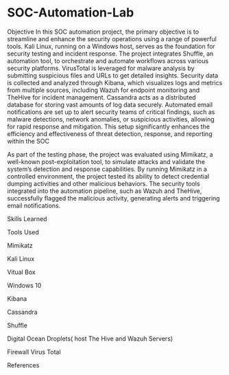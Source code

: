 # SOC-Automation-Lab
Objective
In this SOC automation project, the primary objective is to streamline and enhance the security operations using a range of powerful tools. Kali Linux, running on a Windows host, serves as the foundation for security testing and incident response. The project integrates Shuffle, an automation tool, to orchestrate and automate workflows across various security platforms. VirusTotal is leveraged for malware analysis by submitting suspicious files and URLs to get detailed insights. Security data is collected and analyzed through Kibana, which visualizes logs and metrics from multiple sources, including Wazuh for endpoint monitoring and TheHive for incident management. Cassandra acts as a distributed database for storing vast amounts of log data securely. Automated email notifications are set up to alert security teams of critical findings, such as malware detections, network anomalies, or suspicious activities, allowing for rapid response and mitigation. This setup significantly enhances the efficiency and effectiveness of threat detection, response, and reporting within the SOC

As part of the testing phase, the project was evaluated using Mimikatz, a well-known post-exploitation tool, to simulate attacks and validate the system’s detection and response capabilities. By running Mimikatz in a controlled environment, the project tested its ability to detect credential dumping activities and other malicious behaviors. The security tools integrated into the automation pipeline, such as Wazuh and TheHive, successfully flagged the malicious activity, generating alerts and triggering email notifications. 

Skills Learned



Tools Used

Mimikatz

Kali Linux 

Vitual Box 

Windows 10

Kibana

Cassandra

Shuffle 

Digital Ocean Droplets( host The Hive and Wazuh Servers)

Firewall
Virus Total


References

